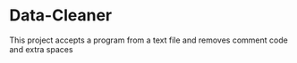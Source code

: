 # Data-Cleaner
This project accepts a program from a text file and removes comment code and extra spaces 
